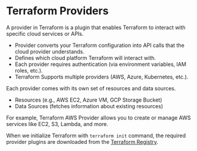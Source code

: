 # Terraform Providers

A provider in Terraform is a plugin that enables Terraform to interact with specific cloud services or APIs.

- Provider converts your Terraform configuration into API calls that the cloud provider understands.
- Defines which cloud platform Terraform will interact with.
- Each provider requires authentication (via environment variables, IAM roles, etc.).
- Terraform Supports multiple providers (AWS, Azure, Kubernetes, etc.).

Each provider comes with its own set of resources and data sources.
- Resources (e.g., AWS EC2, Azure VM, GCP Storage Bucket)
- Data Sources (fetches information about existing resources)

For example, Terraform AWS Provider allows you to create or manage AWS services like EC2, S3, Lambda, and more. 

When we initialize Terraform with `terraform init` command, the required provider plugins are downloaded from the [Terraform Registry](https://registry.terraform.io/browse/providers).
